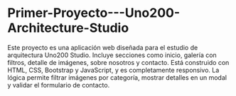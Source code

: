 # Primer-Proyecto---Uno200-Architecture-Studio

Este proyecto es una aplicación web diseñada para el estudio de arquitectura Uno200 Studio. Incluye secciones como inicio, galería con filtros, detalle de imágenes, sobre nosotros y contacto. Está construido con HTML, CSS, Bootstrap y JavaScript, y es completamente responsivo. La lógica permite filtrar imágenes por categoría, mostrar detalles en un modal y validar el formulario de contacto.

